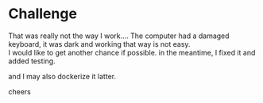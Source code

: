 # Challenge

That was really not the way I work....   The computer had a damaged keyboard, it was dark and 
working that way is not easy.  
I would like to get another chance if possible.
in the meantime, I fixed it and added testing.

and I may also dockerize it latter.

cheers